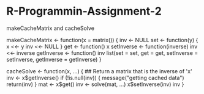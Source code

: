 # R-Programmin-Assignment-2
makeCacheMatrix and cacheSolve

makeCacheMatrix <- function(x = matrix()) {
        inv <- NULL
        set <- function(y) {
                x <<- y
                inv <<- NULL
        }
        get <- function() x
        setInverse <- function(inverse) inv <<- inverse
        getInverse <- function() inv
        list(set = set,
             get = get,
             setInverse = setInverse,
             getInverse = getInverse)
}

cacheSolve <- function(x, ...) {
        ## Return a matrix that is the inverse of 'x'
        inv <- x$getInverse()
        if (!is.null(inv)) {
                message("getting cached data")
                return(inv)
        }
        mat <- x$get()
        inv <- solve(mat, ...)
        x$setInverse(inv)
        inv
}
